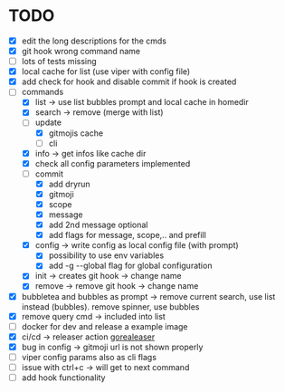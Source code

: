 # TODO

- [x] edit the long descriptions for the cmds
- [x] git hook wrong command name
- [ ] lots of tests missing
- [x] local cache for list (use viper with config file)
- [x] add check for hook and disable commit if hook is created
- [ ] commands
  - [x] list -> use list bubbles prompt and local cache in homedir
  - [x] search -> remove (merge with list)
  - [ ] update
    - [x] gitmojis cache
    - [ ] cli
  - [x] info -> get infos like cache dir
  - [x] check all config parameters implemented
  - [ ] commit
    - [x] add dryrun
    - [x] gitmoji
    - [x] scope
    - [x] message
    - [x] add 2nd message optional
    - [x] add flags for message, scope,.. and prefill
  - [x] config -> write config as local config file (with prompt)
    - [x] possibility to use env variables
    - [x] add -g --global flag for global configuration
  - [x] init -> creates git hook -> change name
  - [x] remove -> remove git hook -> change name
- [x] bubbletea and bubbles as prompt -> remove current search, use list instead (bubbles). remove spinner, use bubbles
- [x] remove query cmd -> included into list
- [ ] docker for dev  and release a example image
- [x] ci/cd -> releaser action [gorealeaser][goreleaser]
- [x] bug in config -> gitmoji url is not shown properly
- [ ] viper config params also as cli flags
- [ ] issue with ctrl+c -> will get to next command
- [ ] add hook functionality

[goreleaser]: https://goreleaser.com/ci/actions/
